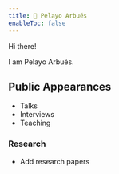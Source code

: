 ```yaml
---
title: 🧠 Pelayo Arbués
enableToc: false
---
```


Hi there!

I am Pelayo Arbués.


## Public Appearances
- Talks
- Interviews
- Teaching

### Research
- Add research papers
